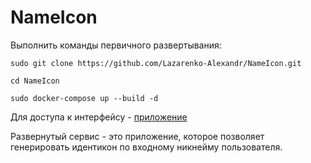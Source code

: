 # NameIcon
Выполнить команды первичного развертывания:
```shell script
sudo git clone https://github.com/Lazarenko-Alexandr/NameIcon.git

cd NameIcon

sudo docker-compose up --build -d
```
Для доступа к интерфейсу - [приложение](http://localhost:9090)

Развернутый сервис - это приложение, которое позволяет генерировать идентикон по входному никнейму пользователя.
